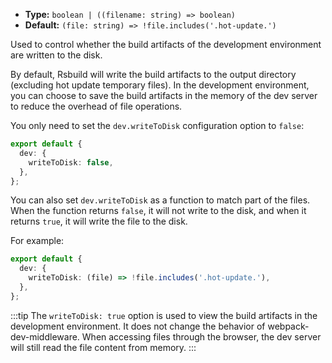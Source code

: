 - **Type:** `boolean | ((filename: string) => boolean)`
- **Default:** `(file: string) => !file.includes('.hot-update.')`

Used to control whether the build artifacts of the development environment are written to the disk.

By default, Rsbuild will write the build artifacts to the output directory (excluding hot update temporary files). In the development environment, you can choose to save the build artifacts in the memory of the dev server to reduce the overhead of file operations.

You only need to set the `dev.writeToDisk` configuration option to `false`:

```ts
export default {
  dev: {
    writeToDisk: false,
  },
};
```

You can also set `dev.writeToDisk` as a function to match part of the files. When the function returns `false`, it will not write to the disk, and when it returns `true`, it will write the file to the disk.

For example:

```ts
export default {
  dev: {
    writeToDisk: (file) => !file.includes('.hot-update.'),
  },
};
```

:::tip
The `writeToDisk: true` option is used to view the build artifacts in the development environment. It does not change the behavior of webpack-dev-middleware. When accessing files through the browser, the dev server will still read the file content from memory.
:::
